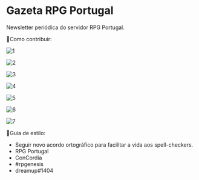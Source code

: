 # Gazeta RPG Portugal
Newsletter periódica do servidor RPG Portugal.

💜Como contribuir:

![1](https://cdn.discordapp.com/attachments/609290093760479266/773850222563688508/unknown.png)

![2](https://cdn.discordapp.com/attachments/609290093760479266/773564890777911326/unknown.png)

![3](https://cdn.discordapp.com/attachments/609290093760479266/773565032641462272/unknown.png)

![4](https://cdn.discordapp.com/attachments/609290093760479266/773565120314998824/unknown.png)

![5](https://cdn.discordapp.com/attachments/609290093760479266/773565196999721011/unknown.png)

![6](https://cdn.discordapp.com/attachments/609290093760479266/773565578332864542/unknown.png)

![7](https://cdn.discordapp.com/attachments/609290093760479266/773565740568805436/unknown.png)


📝Guia de estilo:
* Seguir novo acordo ortográfico para facilitar a vida aos spell-checkers.
* RPG Portugal
* ConCordia
* #rpgenesis
* dreamup#1404
